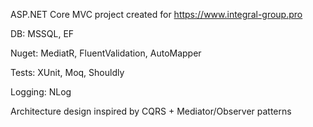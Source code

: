 ASP.NET Core MVC project created for https://www.integral-group.pro

DB: MSSQL, EF

Nuget: MediatR, FluentValidation, AutoMapper

Tests: XUnit, Moq, Shouldly

Logging: NLog

Architecture design inspired by CQRS + Mediator/Observer patterns
